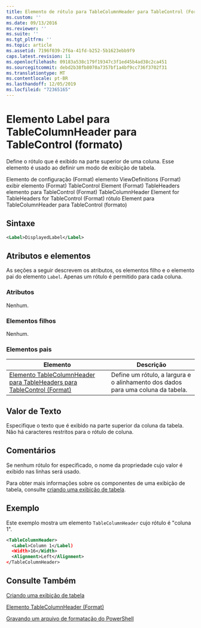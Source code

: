 ```yaml
---
title: Elemento de rótulo para TableColumnHeader para TableControl (Format) | Microsoft Docs
ms.custom: ''
ms.date: 09/13/2016
ms.reviewer: ''
ms.suite: ''
ms.tgt_pltfrm: ''
ms.topic: article
ms.assetid: 7196f039-2f6a-41fd-b252-5b1623ebb9f9
caps.latest.revision: 11
ms.openlocfilehash: 09183a538c179f19347c3f1ed45b4ad38c2ca451
ms.sourcegitcommit: debd2b38fb8070a7357bf1a4bf9cc736f3702f31
ms.translationtype: MT
ms.contentlocale: pt-BR
ms.lasthandoff: 12/05/2019
ms.locfileid: "72365165"
---
```

# <a name="label-element-for-tablecolumnheader-for-tablecontrol-format"></a>Elemento Label para TableColumnHeader para TableControl (formato)

Define o rótulo que é exibido na parte superior de uma coluna. Esse elemento é usado ao definir um modo de exibição de tabela.

Elemento de configuração (Format) elemento ViewDefinitions (Format) exibir elemento (Format) TableControl Element (Format) TableHeaders elemento para TableControl (Format) TableColumnHeader Element for TableHeaders for TableControl (Format) rótulo Element para TableColumnHeader para TableControl (formato)

## <a name="syntax"></a>Sintaxe

```xml
<Label>DisplayedLabel</Label>

```

## <a name="attributes-and-elements"></a>Atributos e elementos

As seções a seguir descrevem os atributos, os elementos filho e o elemento pai do elemento `Label`. Apenas um rótulo é permitido para cada coluna.

### <a name="attributes"></a>Atributos

Nenhum.

### <a name="child-elements"></a>Elementos filhos

Nenhum.

### <a name="parent-elements"></a>Elementos pais

|Elemento|Descrição|
|-------------|-----------------|
|[Elemento TableColumnHeader para TableHeaders para TableControl (Format)](./tablecolumnheader-element-format.md)|Define um rótulo, a largura e o alinhamento dos dados para uma coluna da tabela.|

## <a name="text-value"></a>Valor de Texto

Especifique o texto que é exibido na parte superior da coluna da tabela. Não há caracteres restritos para o rótulo de coluna.

## <a name="remarks"></a>Comentários

Se nenhum rótulo for especificado, o nome da propriedade cujo valor é exibido nas linhas será usado.

Para obter mais informações sobre os componentes de uma exibição de tabela, consulte [criando uma exibição de tabela](./creating-a-table-view.md).

## <a name="example"></a>Exemplo

Este exemplo mostra um elemento `TableColumnHeader` cujo rótulo é "coluna 1".

```xml
<TableColumnHeader>
  <Label>Column 1</Label)
  <Width>16</Width>
  <Alignment>Left</Alignment>
</TableColumnHeader>
```

## <a name="see-also"></a>Consulte Também

[Criando uma exibição de tabela](./creating-a-table-view.md)

[Elemento TableColumnHeader (Format)](./tablecolumnheader-element-format.md)

[Gravando um arquivo de formatação do PowerShell](./writing-a-powershell-formatting-file.md)
